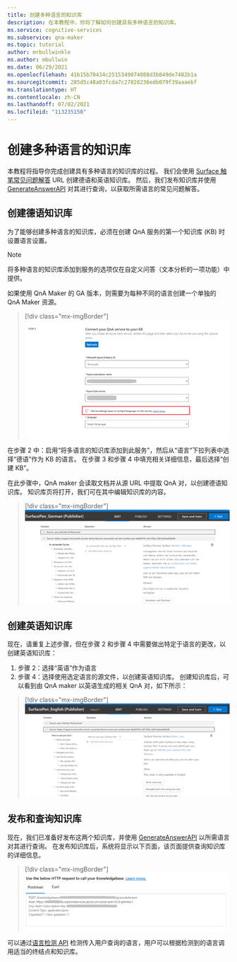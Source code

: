 ```yaml
---
title: 创建多种语言的知识库
description: 在本教程中，你将了解如何创建具有多种语言的知识库。
ms.service: cognitive-services
ms.subservice: qna-maker
ms.topic: tutorial
author: mrbullwinkle
ms.author: mbullwin
ms.date: 06/29/2021
ms.openlocfilehash: 41b15b70434c2515349074088d3b049de7482b1a
ms.sourcegitcommit: 285d5c48a03fcda7c27828236edb079f39aaaebf
ms.translationtype: HT
ms.contentlocale: zh-CN
ms.lasthandoff: 07/02/2021
ms.locfileid: "113235158"
---
```

# <a name="create-knowledge-bases-in-multiple-languages"></a>创建多种语言的知识库

本教程将指导你完成创建具有多种语言的知识库的过程。 我们会使用 [Surface 触笔常见问题解答](https://support.microsoft.com/surface/how-to-use-your-surface-pen-8a403519-cd1f-15b2-c9df-faa5aa924e98) URL 创建德语和英语知识库。 然后，我们发布知识库并使用 [GenerateAnswerAPI](/rest/api/cognitiveservices-qnamaker/QnAMaker4.0/Runtime/GenerateAnswer) 对其进行查询，以获取所需语言的常见问题解答。

## <a name="create-knowledge-base-in-german"></a>创建德语知识库

为了能够创建多种语言的知识库，必须在创建 QnA 服务的第一个知识库 (KB) 时设置语言设置。

> [!NOTE]
> 将多种语言的知识库添加到服务的选项仅在自定义问答（文本分析的一项功能）中提供。
>
> 如果使用 QnA Maker 的 GA 版本，则需要为每种不同的语言创建一个单独的 QnA Maker 资源。

> [!div class="mx-imgBorder"]
> [ ![在选中“添加多种语言的知识库”时用于将 QnA 服务连接至知识库的 UI 的屏幕截图]( ../media/multiple-languages/add-knowledge-bases.png) ]( ../media/multiple-languages/add-knowledge-bases.png#lightbox)

在步骤 2 中：启用“将多语言的知识库添加到此服务”，然后从“语言”下拉列表中选择“德语”作为 KB 的语言。 
在步骤 3 和步骤 4 中填充相关详细信息，最后选择“创建 KB”。
 
在此步骤中，QnA maker 会读取文档并从源 URL 中提取 QnA 对，以创建德语知识库。 知识库页将打开，我们可在其中编辑知识库的内容。

> [!div class="mx-imgBorder"]
> [ ![采用德语问答的 UI 的屏幕截图]( ../media/multiple-languages/german.png) ]( ../media/multiple-languages/german.png#lightbox)

## <a name="create-knowledge-base-in-english"></a>创建英语知识库

现在，请重复上述步骤，但在步骤 2 和步骤 4 中需要做出特定于语言的更改，以创建英语知识库：
1.  步骤 2：选择“英语”作为语言 
2.  步骤 4：选择使用选定语言的源文件，以创建英语知识库。
创建知识库后，可以看到由 QnA maker 以英语生成的相关 QnA 对，如下所示：

> [!div class="mx-imgBorder"]
> [ ![REST API 响应的屏幕截图]( ../media/multiple-languages/english.png) ]( ../media/multiple-languages/english.png#lightbox)

## <a name="publish-and-query-knowledge-base"></a>发布和查询知识库

现在，我们已准备好发布这两个知识库，并使用 [GenerateAnswerAPI](/rest/api/cognitiveservices-qnamaker/QnAMaker4.0/Runtime/GenerateAnswer) 以所需语言对其进行查询。 在发布知识库后，系统将显示以下页面，该页面提供查询知识库的详细信息。

> [!div class="mx-imgBorder"]
> [ ![采用英语问答的 UI 的屏幕截图]( ../media/multiple-languages/postman.png) ]( ../media/multiple-languages/postman.png#lightbox)

可以通过[语言检测 API](../../text-analytics/how-tos/text-analytics-how-to-language-detection.md) 检测传入用户查询的语言，用户可以根据检测到的语言调用适当的终结点和知识库。
